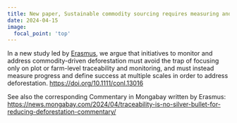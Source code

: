 ```yaml
---
title: New paper, Sustainable commodity sourcing requires measuring and governing land use change at multiple scales
date: 2024-04-15
image:
  focal_point: 'top'
---
```


<!--more-->

In a new study led by [Erasmus](https://landsystems-lab.earth/author/erasmus-zu-ermgassen/), we argue that initiatives to monitor and address commodity-driven deforestation must avoid the trap of focusing only on plot or farm-level traceability and monitoring, and must instead measure progress and define success at multiple scales in order to address deforestation.
https://doi.org/10.1111/conl.13016

See also the corresponding Commentary in Mongabay written by Erasmus: 
https://news.mongabay.com/2024/04/traceability-is-no-silver-bullet-for-reducing-deforestation-commentary/